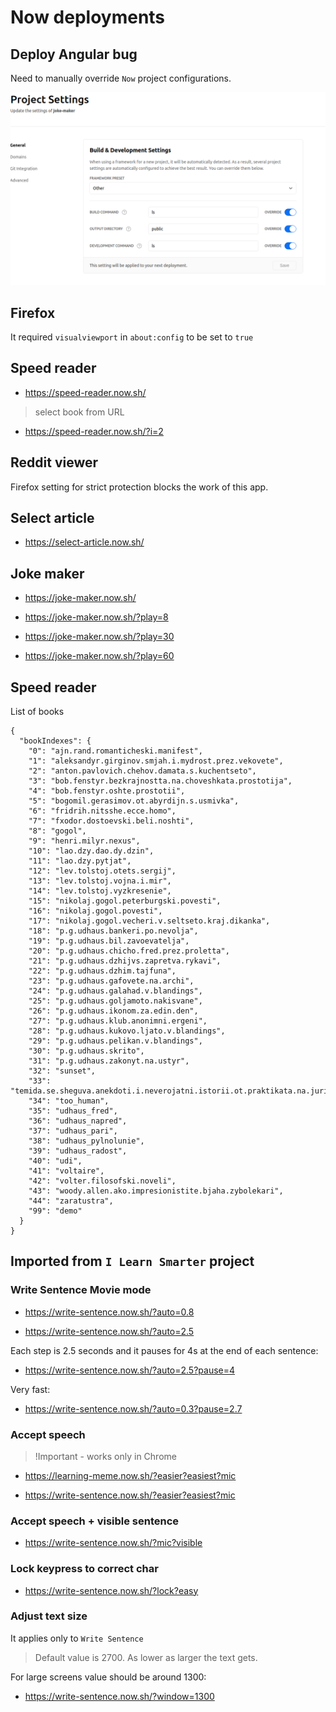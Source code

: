 # Now deployments

## Deploy Angular bug

Need to manually override `Now` project configurations.

![Deploy Angular bug](./now_deploy_angular_bug.png)

## Firefox

It required `visualviewport` in `about:config` to be set to `true`

## Speed reader

- https://speed-reader.now.sh/

> select book from URL

- https://speed-reader.now.sh/?i=2

## Reddit viewer

Firefox setting for strict protection blocks the work of this app.

## Select article

- https://select-article.now.sh/

## Joke maker

- https://joke-maker.now.sh/

- https://joke-maker.now.sh/?play=8

- https://joke-maker.now.sh/?play=30

- https://joke-maker.now.sh/?play=60

## Speed reader

List of books
```
{
  "bookIndexes": {
    "0": "ajn.rand.romanticheski.manifest",
    "1": "aleksandyr.girginov.smjah.i.mydrost.prez.vekovete",
    "2": "anton.pavlovich.chehov.damata.s.kuchentseto",
    "3": "bob.fenstyr.bezkrajnostta.na.choveshkata.prostotija",
    "4": "bob.fenstyr.oshte.prostotii",
    "5": "bogomil.gerasimov.ot.abyrdijn.s.usmivka",
    "6": "fridrih.nitsshe.ecce.homo",
    "7": "fxodor.dostoevski.beli.noshti",
    "8": "gogol",
    "9": "henri.milyr.nexus",
    "10": "lao.dzy.dao.dy.dzin",
    "11": "lao.dzy.pytjat",
    "12": "lev.tolstoj.otets.sergij",
    "13": "lev.tolstoj.vojna.i.mir",
    "14": "lev.tolstoj.vyzkresenie",
    "15": "nikolaj.gogol.peterburgski.povesti",
    "16": "nikolaj.gogol.povesti",
    "17": "nikolaj.gogol.vecheri.v.seltseto.kraj.dikanka",
    "18": "p.g.udhaus.bankeri.po.nevolja",
    "19": "p.g.udhaus.bil.zavoevatelja",
    "20": "p.g.udhaus.chicho.fred.prez.proletta",
    "21": "p.g.udhaus.dzhijvs.zapretva.rykavi",
    "22": "p.g.udhaus.dzhim.tajfuna",
    "23": "p.g.udhaus.gafovete.na.archi",
    "24": "p.g.udhaus.galahad.v.blandings",
    "25": "p.g.udhaus.goljamoto.nakisvane",
    "26": "p.g.udhaus.ikonom.za.edin.den",
    "27": "p.g.udhaus.klub.anonimni.ergeni",
    "28": "p.g.udhaus.kukovo.ljato.v.blandings",
    "29": "p.g.udhaus.pelikan.v.blandings",
    "30": "p.g.udhaus.skrito",
    "31": "p.g.udhaus.zakonyt.na.ustyr",
    "32": "sunset",
    "33": "temida.se.sheguva.anekdoti.i.neverojatni.istorii.ot.praktikata.na.juristite",
    "34": "too_human",
    "35": "udhaus_fred",
    "36": "udhaus_napred",
    "37": "udhaus_pari",
    "38": "udhaus_pylnolunie",
    "39": "udhaus_radost",
    "40": "udi",
    "41": "voltaire",
    "42": "volter.filosofski.noveli",
    "43": "woody.allen.ako.impresionistite.bjaha.zybolekari",
    "44": "zaratustra",
    "99": "demo"
  }
}
```

## Imported from `I Learn Smarter` project

### Write Sentence Movie mode

- https://write-sentence.now.sh/?auto=0.8

- https://write-sentence.now.sh/?auto=2.5

Each step is 2.5 seconds and it pauses for 4s at the end of each sentence:

- https://write-sentence.now.sh/?auto=2.5?pause=4

Very fast:

- https://write-sentence.now.sh/?auto=0.3?pause=2.7

### Accept speech

> !Important - works only in Chrome

- https://learning-meme.now.sh/?easier?easiest?mic

- https://write-sentence.now.sh/?easier?easiest?mic

### Accept speech + visible sentence

- https://write-sentence.now.sh/?mic?visible

### Lock keypress to correct char

- https://write-sentence.now.sh/?lock?easy

### Adjust text size

It applies only to `Write Sentence`

> Default value is 2700. As lower as larger the text gets.

For large screens value should be around 1300:

- https://write-sentence.now.sh/?window=1300

